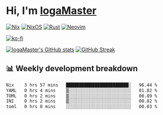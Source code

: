 # Hi, I'm [IogaMaster](https://youtube.com/IogaMaster)  

[![Nix](https://img.shields.io/badge/NIX-5277C3.svg?style=for-the-badge&logo=NixOS&logoColor=white)](https://builtwithnix.org/)
[![NixOS](https://img.shields.io/badge/NIXOS-5277C3.svg?style=for-the-badge&logo=NixOS&logoColor=white)](https://nixos.org/)
[![Rust](https://img.shields.io/badge/rust-%23000000.svg?style=for-the-badge&logo=rust&logoColor=white)](https://www.rust-lang.org/)
[![Neovim](https://img.shields.io/badge/NeoVim-%2357A143.svg?&style=for-the-badge&logo=neovim&logoColor=white)](https://github.com/neovim/neovim)

[![ko-fi](https://ko-fi.com/img/githubbutton_sm.svg)](https://ko-fi.com/X8X2P08GZ)

[![IogaMaster's GitHub stats](https://github-readme-stats.vercel.app/api?username=IogaMaster&show_icons=true&bg_color=1e1e2e&text_color=cdd6f4&icon_color=cba6f7&title_color=94e2d5)](https://github.com/IogaMaster)
[![GitHub Streak](https://streak-stats.demolab.com?user=IogaMaster&theme=catppuccin-mocha&hide_border=false&date_format=M%20j%5B%2C%20Y%5D)](https://git.io/streak-stats)


## 📊 Weekly development breakdown

<!--START_SECTION:wakaweek-->

```txt
Nix    3 hrs 57 mins   ████████████████████████░   96.44 %
YAML   0 hrs 4 mins    ▒░░░░░░░░░░░░░░░░░░░░░░░░   01.82 %
TOML   0 hrs 2 mins    ▒░░░░░░░░░░░░░░░░░░░░░░░░   00.89 %
INI    0 hrs 2 mins    ▒░░░░░░░░░░░░░░░░░░░░░░░░   00.82 %
toml   0 hrs 0 mins    ░░░░░░░░░░░░░░░░░░░░░░░░░   00.03 %
```

<!--END_SECTION:wakaweek-->
